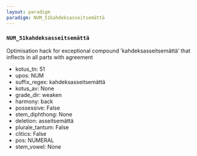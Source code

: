 ```yaml
---
layout: paradigm
paradigm: NUM_51kahdeksasseitsemättä
---
```

### ` NUM_51kahdeksasseitsemättä `

Optimisation hack for exceptional compound ’kahdeksasseitsemättä’ that inflects in all parts with agreement
* kotus_tn: 51
* upos: NUM
* suffix_regex: kahdeksasseitsemättä
* kotus_av: None
* grade_dir: weaken
* harmony: back
* possessive: False
* stem_diphthong: None
* deletion: asseitsemättä
* plurale_tantum: False
* clitics: False
* pos: NUMERAL
* stem_vowel: None
